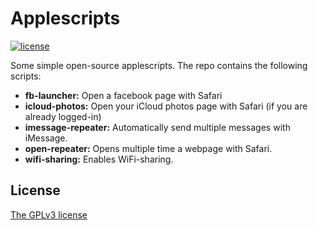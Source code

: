 # Applescripts
[![license](https://img.shields.io/badge/license-GPL3-brightgreen.svg)](https://github.com/asonnino/applescripts/blob/master/LICENSE)

Some simple open-source applescripts. The repo contains the following scripts:
  - **fb-launcher:** Open a facebook page with Safari
  - **icloud-photos:** Open your iCloud photos page with Safari (if you are already logged-in)
  - **imessage-repeater:** Automatically send multiple messages with iMessage.
  - **open-repeater:** Opens multiple time a webpage with Safari.
  - **wifi-sharing:** Enables WiFi-sharing.

## License
[The GPLv3 license](https://www.gnu.org/licenses/gpl-3.0.en.html)